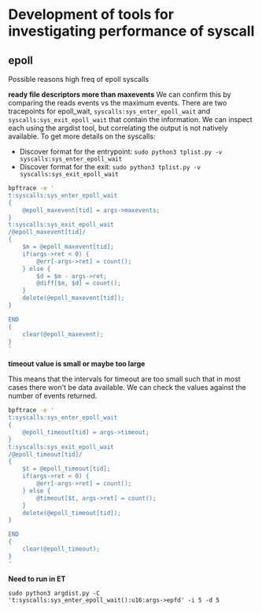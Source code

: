 # Development of tools for investigating performance of syscall

## epoll

Possible reasons high freq of epoll syscalls

**ready file descriptors more than maxevents**
We can confirm this by comparing the reads events vs the maximum events. There are two tracepoints for epoll_wait, `syscalls:sys_enter_epoll_wait` and `syscalls:sys_exit_epoll_wait` that contain the information. We can inspect each using the argdist tool, but correlating the output is not natively available. To get more details on the syscalls:
- Discover format for the entrypoint: `sudo python3 tplist.py -v syscalls:sys_enter_epoll_wait`
- Discover format for the exit: `sudo python3 tplist.py -v syscalls:sys_exit_epoll_wait`

```bash
bpftrace -e '
t:syscalls:sys_enter_epoll_wait 
{
    @epoll_maxevent[tid] = args->maxevents;
}
t:syscalls:sys_exit_epoll_wait
/@epoll_maxevent[tid]/
{
    $m = @epoll_maxevent[tid];
    if(args->ret < 0) {
        @err[-args->ret] = count();
    } else {
        $d = $m - args->ret;
        @diff[$m, $d] = count();
    }
    delete(@epoll_maxevent[tid]);
}

END
{
    clear(@epoll_maxevent);
}
'
```

**timeout value is small or maybe too large**

This means that the intervals for timeout are too small such that in most cases there won't be data available. We can check the values against the number of events returned.

```bash
bpftrace -e '
t:syscalls:sys_enter_epoll_wait 
{
    @epoll_timeout[tid] = args->timeout;
}
t:syscalls:sys_exit_epoll_wait
/@epoll_timeout[tid]/
{
    $t = @epoll_timeout[tid];
    if(args->ret < 0) {
        @err[-args->ret] = count();
    } else {
        @timeout[$t, args->ret] = count();
    }
    delete(@epoll_timeout[tid]);
}

END
{
    clear(@epoll_timeout);
}
'
```

**Need to run in ET**

`sudo python3 argdist.py -C 't:syscalls:sys_enter_epoll_wait():u16:args->epfd' -i 5 -d 5`